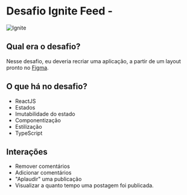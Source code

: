 # Desafio Ignite Feed -

![Ignite](https://github.com/Mariana-Gomes/ignite-desafio/assets/64051327/d896eb09-4cef-4900-8613-ef3ae69fe10d)


## Qual era o desafio?

Nesse desafio, eu deveria recriar uma aplicação, a partir de um layout pronto no [Figma](https://www.figma.com/file/TvbEkY0ZVHznX7BfEaaAUN/ToDo-List-%E2%80%A2-Desafio-React-Copy?fuid=751854521720038103).


## O que há no desafio?

- ReactJS
- Estados
- Imutabilidade do estado
- Componentização
- Estilização
- TypeScript

## Interações

- Remover comentários
- Adicionar comentários
- "Aplaudir" uma publicação
- Visualizar a quanto tempo uma postagem foi publicada. 

 
 
